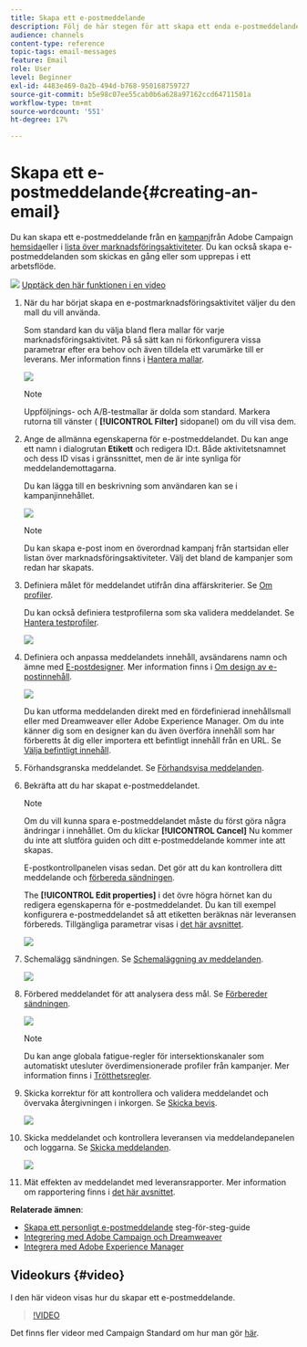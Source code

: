 ```yaml
---
title: Skapa ett e-postmeddelande
description: Följ de här stegen för att skapa ett enda e-postmeddelande i Adobe Campaign.
audience: channels
content-type: reference
topic-tags: email-messages
feature: Email
role: User
level: Beginner
exl-id: 4483e469-0a2b-494d-b768-950168759727
source-git-commit: b5e98c07ee55cab0b6a628a97162ccd64711501a
workflow-type: tm+mt
source-wordcount: '551'
ht-degree: 17%

---
```


# Skapa ett e-postmeddelande{#creating-an-email}

Du kan skapa ett e-postmeddelande från en [kampanj](../../start/using/marketing-activities.md#creating-a-marketing-activity)från Adobe Campaign [hemsida](../../start/using/interface-description.md#home-page)eller i [lista över marknadsföringsaktiviteter](../../start/using/marketing-activities.md#about-marketing-activities). Du kan också skapa e-postmeddelanden som skickas en gång eller som upprepas i ett arbetsflöde.

![](assets/do-not-localize/how-to-video.png) [Upptäck den här funktionen i en video](#video)

1. När du har börjat skapa en e-postmarknadsföringsaktivitet väljer du den mall du vill använda.

   Som standard kan du välja bland flera mallar för varje marknadsföringsaktivitet. På så sätt kan ni förkonfigurera vissa parametrar efter era behov och även tilldela ett varumärke till er leverans. Mer information finns i [Hantera mallar](../../start/using/marketing-activity-templates.md).

   ![](assets/email_creation_1.png)

   >[!NOTE]
   >
   >Uppföljnings- och A/B-testmallar är dolda som standard. Markera rutorna till vänster ( **[!UICONTROL Filter]** sidopanel) om du vill visa dem.

1. Ange de allmänna egenskaperna för e-postmeddelandet. Du kan ange ett namn i dialogrutan **Etikett** och redigera ID:t. Både aktivitetsnamnet och dess ID visas i gränssnittet, men de är inte synliga för meddelandemottagarna.

   Du kan lägga till en beskrivning som användaren kan se i kampanjinnehållet.

   ![](assets/email_creation_2.png)

   >[!NOTE]
   >
   >Du kan skapa e-post inom en överordnad kampanj från startsidan eller listan över marknadsföringsaktiviteter. Välj det bland de kampanjer som redan har skapats.

1. Definiera målet för meddelandet utifrån dina affärskriterier. Se [Om profiler](../../audiences/using/about-profiles.md).

   Du kan också definiera testprofilerna som ska validera meddelandet. Se [Hantera testprofiler](../../audiences/using/managing-test-profiles.md).

   ![](assets/email_creation_3.png)

1. Definiera och anpassa meddelandets innehåll, avsändarens namn och ämne med [E-postdesigner](../../designing/using/designing-content-in-adobe-campaign.md). Mer information finns i [Om design av e-postinnehåll](../../designing/using/designing-content-in-adobe-campaign.md).

   ![](assets/email_creation_4.png)

   Du kan utforma meddelanden direkt med en fördefinierad innehållsmall eller med Dreamweaver eller Adobe Experience Manager. Om du inte känner dig som en designer kan du även överföra innehåll som har förberetts åt dig eller importera ett befintligt innehåll från en URL. Se [Välja befintligt innehåll](../../designing/using/using-existing-content.md).

1. Förhandsgranska meddelandet. Se [Förhandsvisa meddelanden](../../sending/using/previewing-messages.md).
1. Bekräfta att du har skapat e-postmeddelandet.

   >[!NOTE]
   >
   >Om du vill kunna spara e-postmeddelandet måste du först göra några ändringar i innehållet. Om du klickar **[!UICONTROL Cancel]** Nu kommer du inte att slutföra guiden och ditt e-postmeddelande kommer inte att skapas.

   E-postkontrollpanelen visas sedan. Det gör att du kan kontrollera ditt meddelande och [förbereda sändningen](../../sending/using/preparing-the-send.md).

   The **[!UICONTROL Edit properties]** i det övre högra hörnet kan du redigera egenskaperna för e-postmeddelandet. Du kan till exempel konfigurera e-postmeddelandet så att etiketten beräknas när leveransen förbereds.  Tillgängliga parametrar visas i [det här avsnittet](../../administration/using/configuring-email-channel.md#list-of-email-properties).

   ![](assets/delivery_dashboard_2.png)

1. Schemalägg sändningen. Se [Schemaläggning av meddelanden](../../sending/using/about-scheduling-messages.md).

   ![](assets/delivery_planning.png)

1. Förbered meddelandet för att analysera dess mål. Se [Förbereder sändningen](../../sending/using/confirming-the-send.md).

   ![](assets/preparing_delivery_2.png)

   >[!NOTE]
   >
   >Du kan ange globala fatigue-regler för intersektionskanaler som automatiskt utesluter överdimensionerade profiler från kampanjer. Mer information finns i [Trötthetsregler](../../sending/using/fatigue-rules.md).

1. Skicka korrektur för att kontrollera och validera meddelandet och övervaka återgivningen i inkorgen. Se [Skicka bevis](../../sending/using/sending-proofs.md).

   ![](assets/bat_select.png)

1. Skicka meddelandet och kontrollera leveransen via meddelandepanelen och loggarna. Se [Skicka meddelanden](../../sending/using/confirming-the-send.md).

   ![](assets/confirm_delivery.png)

1. Mät effekten av meddelandet med leveransrapporter. Mer information om rapportering finns i [det här avsnittet](../../reporting/using/about-dynamic-reports.md).

**Relaterade ämnen**:

* [Skapa ett personligt e-postmeddelande](../../channels/using/key-steps-to-send-a-message.md) steg-för-steg-guide
* [Integrering med Adobe Campaign och Dreamweaver](../../designing/using/using-integrations.md#editing-content-in-dreamweaver)
* [Integrera med Adobe Experience Manager](../../integrating/using/integrating-with-experience-manager.md)

## Videokurs {#video}

I den här videon visas hur du skapar ett e-postmeddelande.

>[!VIDEO](https://video.tv.adobe.com/v/23721?quality=12)

Det finns fler videor med Campaign Standard om hur man gör [här](https://experienceleague.adobe.com/docs/campaign-standard-learn/tutorials/overview.html?lang=sv).
